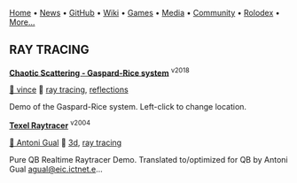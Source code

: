 [Home](https://qb64.com) • [News](news.md) • [GitHub](github.md) • [Wiki](wiki.md) • [Games](games.md) • [Media](media.md) • [Community](community.md) • [Rolodex](rolodex.md) • [More...](more.md)

## RAY TRACING

**[Chaotic Scattering - Gaspard-Rice system](chaotic-scattering/index)** <sup>v2018</sup>

[🐝 vince](vince) 🔗 [ray tracing](ray-tracing), [reflections](reflections)

Demo of the Gaspard-Rice system. Left-click to change location.

**[Texel Raytracer](texel-raytracer/index)** <sup>v2004</sup>

[🐝 Antoni Gual](antoni-gual) 🔗 [3d](3d), [ray tracing](ray-tracing)

Pure QB Realtime Raytracer Demo. Translated to/optimized for QB by Antoni Gual agual@eic.ictnet.e...
